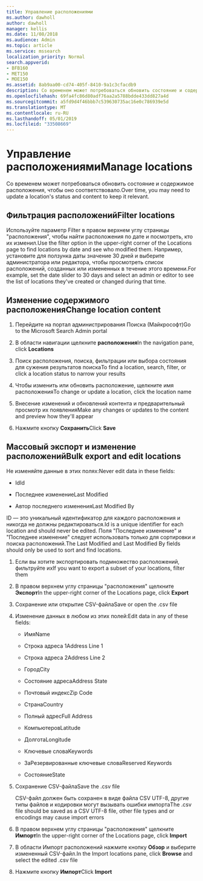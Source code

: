 ```yaml
---
title: Управление расположениями
ms.author: dawholl
author: dawholl
manager: kellis
ms.date: 11/08/2018
ms.audience: Admin
ms.topic: article
ms.service: mssearch
localization_priority: Normal
search.appverid:
- BFB160
- MET150
- MOE150
ms.assetid: 8ab9aa00-cd74-405f-8410-9a1c3cfacdb9
description: Со временем может потребоваться обновить состояние и содержимое расположения, чтобы оно соответствовало.
ms.openlocfilehash: 69fa4fc86d80adf76aa2a5788bdde433dd827a4d
ms.sourcegitcommit: a5fd9d4f46bbb7c539630735ac16e0c786939e5d
ms.translationtype: MT
ms.contentlocale: ru-RU
ms.lasthandoff: 05/01/2019
ms.locfileid: "33508669"
---
```

# <a name="manage-locations"></a><span data-ttu-id="47658-103">Управление расположениями</span><span class="sxs-lookup"><span data-stu-id="47658-103">Manage locations</span></span>

<span data-ttu-id="47658-104">Со временем может потребоваться обновить состояние и содержимое расположения, чтобы оно соответствовало.</span><span class="sxs-lookup"><span data-stu-id="47658-104">Over time, you may need to update a location's status and content to keep it relevant.</span></span> 
  
## <a name="filter-locations"></a><span data-ttu-id="47658-105">Фильтрация расположений</span><span class="sxs-lookup"><span data-stu-id="47658-105">Filter locations</span></span>

<span data-ttu-id="47658-106">Используйте параметр Filter в правом верхнем углу страницы "расположения", чтобы найти расположения по дате и посмотреть, кто их изменил.</span><span class="sxs-lookup"><span data-stu-id="47658-106">Use the filter option in the upper-right corner of the Locations page to find locations by date and see who modified them.</span></span> <span data-ttu-id="47658-107">Например, установите для ползунка даты значение 30 дней и выберите администратора или редактора, чтобы просмотреть список расположений, созданных или измененных в течение этого времени.</span><span class="sxs-lookup"><span data-stu-id="47658-107">For example, set the date slider to 30 days and select an admin or editor to see the list of locations they've created or changed during that time.</span></span>
  
## <a name="change-location-content"></a><span data-ttu-id="47658-108">Изменение содержимого расположения</span><span class="sxs-lookup"><span data-stu-id="47658-108">Change location content</span></span>

1. <span data-ttu-id="47658-109">Перейдите на портал администрирования Поиска (Майкрософт)</span><span class="sxs-lookup"><span data-stu-id="47658-109">Go to the Microsoft Search Admin portal</span></span>
    
2. <span data-ttu-id="47658-110">В области навигации щелкните **расположения**</span><span class="sxs-lookup"><span data-stu-id="47658-110">In the navigation pane, click **Locations**</span></span>
    
3. <span data-ttu-id="47658-111">Поиск расположения, поиска, фильтрации или выбора состояния для сужения результатов поиска</span><span class="sxs-lookup"><span data-stu-id="47658-111">To find a location, search, filter, or click a location status to narrow your results</span></span>
    
4. <span data-ttu-id="47658-112">Чтобы изменить или обновить расположение, щелкните имя расположения</span><span class="sxs-lookup"><span data-stu-id="47658-112">To change or update a location, click the location name</span></span>
    
5. <span data-ttu-id="47658-113">Внесение изменений и обновлений контента и предварительный просмотр их появления</span><span class="sxs-lookup"><span data-stu-id="47658-113">Make any changes or updates to the content and preview how they'll appear</span></span> 
    
6. <span data-ttu-id="47658-114">Нажмите кнопку **Сохранить**</span><span class="sxs-lookup"><span data-stu-id="47658-114">Click **Save**</span></span>
    
## <a name="bulk-export-and-edit-locations"></a><span data-ttu-id="47658-115">Массовый экспорт и изменение расположений</span><span class="sxs-lookup"><span data-stu-id="47658-115">Bulk export and edit locations</span></span>

<span data-ttu-id="47658-116">Не изменяйте данные в этих полях:</span><span class="sxs-lookup"><span data-stu-id="47658-116">Never edit data in these fields:</span></span>
  
- <span data-ttu-id="47658-117">Id</span><span class="sxs-lookup"><span data-stu-id="47658-117">Id</span></span>
    
- <span data-ttu-id="47658-118">Последнее изменение</span><span class="sxs-lookup"><span data-stu-id="47658-118">Last Modified</span></span>
    
- <span data-ttu-id="47658-119">Автор последнего изменения</span><span class="sxs-lookup"><span data-stu-id="47658-119">Last Modified By</span></span>
    
<span data-ttu-id="47658-120">ID — это уникальный идентификатор для каждого расположения и никогда не должны редактироваться.</span><span class="sxs-lookup"><span data-stu-id="47658-120">Id is a unique identifier for each location and should never be edited.</span></span> <span data-ttu-id="47658-121">Поля "Последнее изменение" и "Последнее изменение" следует использовать только для сортировки и поиска расположений.</span><span class="sxs-lookup"><span data-stu-id="47658-121">The Last Modified and Last Modified By fields should only be used to sort and find locations.</span></span>
  
1. <span data-ttu-id="47658-122">Если вы хотите экспортировать подмножество расположений, фильтруйте их</span><span class="sxs-lookup"><span data-stu-id="47658-122">If you want to export a subset of your locations, filter them</span></span>
    
2. <span data-ttu-id="47658-123">В правом верхнем углу страницы "расположения" щелкните **Экспорт**</span><span class="sxs-lookup"><span data-stu-id="47658-123">In the upper-right corner of the Locations page, click **Export**</span></span>
    
3. <span data-ttu-id="47658-124">Сохранение или открытие CSV-файла</span><span class="sxs-lookup"><span data-stu-id="47658-124">Save or open the .csv file</span></span>
    
4. <span data-ttu-id="47658-125">Изменение данных в любом из этих полей:</span><span class="sxs-lookup"><span data-stu-id="47658-125">Edit data in any of these fields:</span></span>
    
   - <span data-ttu-id="47658-126">Имя</span><span class="sxs-lookup"><span data-stu-id="47658-126">Name</span></span>
    
   - <span data-ttu-id="47658-127">Строка адреса 1</span><span class="sxs-lookup"><span data-stu-id="47658-127">Address Line 1</span></span>
    
   - <span data-ttu-id="47658-128">Строка адреса 2</span><span class="sxs-lookup"><span data-stu-id="47658-128">Address Line 2</span></span>
    
   - <span data-ttu-id="47658-129">Город</span><span class="sxs-lookup"><span data-stu-id="47658-129">City</span></span>
    
   - <span data-ttu-id="47658-130">Состояние адреса</span><span class="sxs-lookup"><span data-stu-id="47658-130">Address State</span></span>
    
   - <span data-ttu-id="47658-131">Почтовый индекс</span><span class="sxs-lookup"><span data-stu-id="47658-131">Zip Code</span></span>
    
   - <span data-ttu-id="47658-132">Страна</span><span class="sxs-lookup"><span data-stu-id="47658-132">Country</span></span>
    
   - <span data-ttu-id="47658-133">Полный адрес</span><span class="sxs-lookup"><span data-stu-id="47658-133">Full Address</span></span>
    
   - <span data-ttu-id="47658-134">Компьютеров</span><span class="sxs-lookup"><span data-stu-id="47658-134">Latitude</span></span>
    
   - <span data-ttu-id="47658-135">Долгота</span><span class="sxs-lookup"><span data-stu-id="47658-135">Longitude</span></span>
    
   - <span data-ttu-id="47658-136">Ключевые слова</span><span class="sxs-lookup"><span data-stu-id="47658-136">Keywords</span></span>
    
   - <span data-ttu-id="47658-137">ЗаРезервированные ключевые слова</span><span class="sxs-lookup"><span data-stu-id="47658-137">Reserved Keywords</span></span>
    
   - <span data-ttu-id="47658-138">Состояние</span><span class="sxs-lookup"><span data-stu-id="47658-138">State</span></span>
    
5. <span data-ttu-id="47658-139">Сохранение CSV-файла</span><span class="sxs-lookup"><span data-stu-id="47658-139">Save the .csv file</span></span>

    <span data-ttu-id="47658-140">CSV-файл должен быть сохранен в виде файла CSV UTF-8, другие типы файлов и кодировки могут вызывать ошибки импорта</span><span class="sxs-lookup"><span data-stu-id="47658-140">The .csv file should be saved as a CSV UTF-8 file, other file types and or encodings may cause import errors</span></span>
    
6. <span data-ttu-id="47658-141">В правом верхнем углу страницы "расположения" щелкните **Импорт**</span><span class="sxs-lookup"><span data-stu-id="47658-141">In the upper-right corner of the Locations page, click **Import**</span></span>
    
7. <span data-ttu-id="47658-142">В области Импорт расположений нажмите кнопку **Обзор** и выберите измененный CSV-файл.</span><span class="sxs-lookup"><span data-stu-id="47658-142">In the Import locations pane, click **Browse** and select the edited .csv file</span></span> 
    
8. <span data-ttu-id="47658-143">Нажмите кнопку **Импорт**</span><span class="sxs-lookup"><span data-stu-id="47658-143">Click **Import**</span></span>

  

